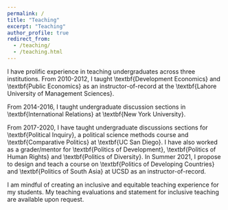```yaml
---
permalink: /
title: "Teaching"
excerpt: "Teaching"
author_profile: true
redirect_from: 
  - /teaching/
  - /teaching.html
---
```

I have prolific experience in teaching undergraduates across three institutions. From 2010-2012, I taught \textbf{Development Economics} and \textbf{Public Economics} as an instructor-of-record at the \textbf{Lahore University of Management Sciences}. 

From 2014-2016, I taught undergraduate discussion sections in \textbf{International Relations} at \textbf{New York University}. 

From 2017-2020, I have taught undergraduate discussions sections for \textbf{Political Inquiry}, a political science methods course and \textbf{Comparative Politics} at \textbf{UC San Diego}. I have also worked as a grader/mentor for \textbf{Politics of Development}, \textbf{Politics of Human Rights} and \textbf{Politics of Diversity}. In Summer 2021, I propose to design and teach a course on \textbf{Politics of Developing Countries} and \textbf{Politics of South Asia} at UCSD as an instructor-of-record. 

I am mindful of creating an inclusive and equitable teaching experience for my students. My teaching evaluations and statement for inclusive teaching are available upon request. 
